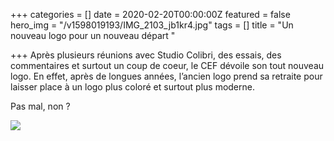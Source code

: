 +++
categories = []
date = 2020-02-20T00:00:00Z
featured = false
hero_img = "/v1598019193/IMG_2103_jb1kr4.jpg"
tags = []
title = "Un nouveau logo pour un nouveau départ "

+++
Après plusieurs réunions avec Studio Colibri, des essais, des commentaires et surtout un coup de coeur, le CEF dévoile son tout nouveau logo. En effet, après de longues années, l’ancien logo prend sa retraite pour laisser place à un logo plus coloré et surtout plus moderne.

Pas mal, non ?

![](https://res.cloudinary.com/cefasbl/image/upload/c_limit,dpr_auto,q_70,w_740,f_auto/v1598019196/IMG_1879_otusfl.jpg)